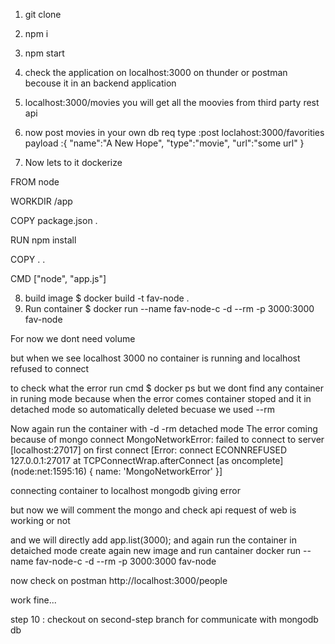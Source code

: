 1. git clone
2. npm i
3. npm start
4. check the application on localhost:3000 on thunder or postman becouse it in an backend application
5. localhost:3000/movies 
 you will get all the moovies from third party rest api
6. now post movies in your own db 
        req type :post 
        loclahost:3000/favorities
        payload :{
            "name":"A New Hope",
            "type":"movie",
            "url":"some url"
        } 

7. Now lets to it dockerize

FROM node

WORKDIR /app

COPY package.json .

RUN npm install

COPY . .

CMD ["node", "app.js"]

8. build image
    $ docker build -t fav-node .
9. Run container
    $ docker run --name fav-node-c -d --rm -p 3000:3000 fav-node

For now we dont need volume 

but when we see localhost 3000 no container is running and localhost refused to connect

to check what the error run cmd
$ docker ps
but we dont find any container in runing mode because when the error comes container stoped and it in detached mode so automatically deleted becuase we used --rm 

Now again run the container with -d -rm detached mode 
The error coming because of mongo connect
MongoNetworkError: failed to connect to server [localhost:27017] on first connect [Error: connect ECONNREFUSED 127.0.0.1:27017
    at TCPConnectWrap.afterConnect [as oncomplete] (node:net:1595:16) {
  name: 'MongoNetworkError'
}]

connecting container to localhost mongodb giving error 

but now we will comment the mongo and check api request of web is working or not
 
  and we will directly add app.list(3000);
  and again run the container in detaiched mode
  create again new image and run cantainer
  docker run --name fav-node-c -d  --rm -p 3000:3000 fav-node

  now check on postman
  http://localhost:3000/people 

  work fine...

step 10 : checkout on second-step branch for communicate with mongodb db
